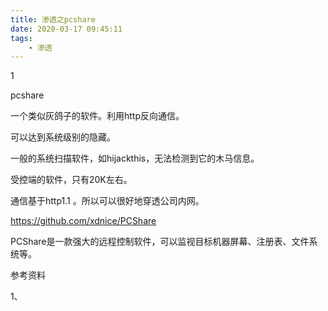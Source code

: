 ```yaml
---
title: 渗透之pcshare
date: 2020-03-17 09:45:11
tags:
	- 渗透
---
```


1



pcshare

一个类似灰鸽子的软件。利用http反向通信。

可以达到系统级别的隐藏。

一般的系统扫描软件，如hijackthis，无法检测到它的木马信息。

受控端的软件，只有20K左右。

通信基于http1.1 。所以可以很好地穿透公司内网。

<https://github.com/xdnice/PCShare>

PCShare是一款强大的远程控制软件，可以监视目标机器屏幕、注册表、文件系统等。

参考资料

1、


